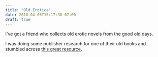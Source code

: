 ```yaml
---
title: "Old Erotica"
date: 2018-04-05T15:17:38-07:00
draft: true
---
```


I've got a friend who collects old erotic novels from the good old days. 

I was doing some publisher research for one of their old books and stumbled across [this great resource](http://scissors-and-paste.net/). 

